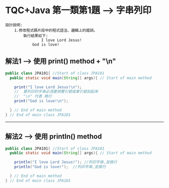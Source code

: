 # TQC+Java 第一類第1題  --> 字串列印
```
設計說明:
   	1.修改程式碼片段中的程式語法、邏輯上的錯誤。
        執行結果如下:
    		    I love Lord Jesus!
		    God is love!
```

## 解法1 --> 使用 print() method + "\n"
```java
public class JPA101{ //Start of class JPA101
  public static void main(String[] args){ // Start of main method

    print("I love Lord Jesus!\n"); 
    //  要列印的字串必須要用雙引號或單引號刮起來  
    //  "\n" 代表 換行
    print("God is love!\n");

  } // End of main method
} // End of main class JPA101
```
***

## 解法2 --> 使用 println() method
```java
public class JPA101{ //Start of class JPA101
  public static void main(String[] args){ // Start of main method

    println("I love Lord Jesus!"); //列印字串,並換行
    println("God is love!");  //列印字串,並換行

  } // End of main method
} // End of main class JPA101
```

